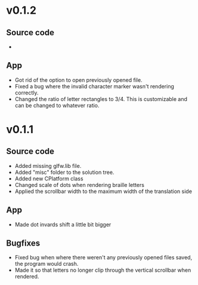 # v0.1.2
## Source code
- 

## App
- Got rid of the option to open previously opened file.
- Fixed a bug where the invalid character marker wasn't rendering correctly.
- Changed the ratio of letter rectangles to 3/4. This is customizable and can be changed to whatever ratio.

# v0.1.1
## Source code
- Added missing glfw.lib file.
- Added "misc" folder to the solution tree.
- Added new CPlatform class
- Changed scale of dots when rendering braille letters
- Applied the scrollbar width to the maximum width of the translation side

## App
- Made dot invards shift a little bit bigger

## Bugfixes
- Fixed bug when where there weren't any previously opened files saved, the program would crash.
- Made it so that letters no longer clip through the vertical scrollbar when rendered.